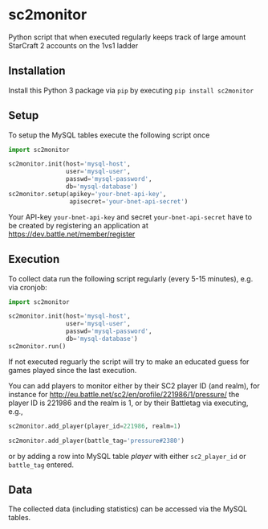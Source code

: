 # sc2monitor
Python script that when executed regularly keeps track of large amount StarCraft 2 accounts on the 1vs1 ladder

## Installation
Install this Python 3 package via `pip` by executing `pip install sc2monitor`

## Setup
To setup the MySQL tables execute the following script once
```python
import sc2monitor

sc2monitor.init(host='mysql-host',
                user='mysql-user',
                passwd='mysql-password',
                db='mysql-database')
sc2monitor.setup(apikey='your-bnet-api-key',
                 apisecret='your-bnet-api-secret')
```
Your API-key `your-bnet-api-key` and secret `your-bnet-api-secret` have to be created by registering an application at https://dev.battle.net/member/register

## Execution
To collect data run the following script regularly (every 5-15 minutes), e.g. via cronjob:
```python
import sc2monitor

sc2monitor.init(host='mysql-host',
                user='mysql-user',
                passwd='mysql-password',
                db='mysql-database')
sc2monitor.run()
```

If not executed reguarly the script will try to make an educated guess for games played since the last execution.

You can add players to monitor either by their SC2 player ID (and realm), for instance for http://eu.battle.net/sc2/en/profile/221986/1/pressure/ the player ID is 221986 and the realm is 1, or by their Battletag via executing, e.g.,
```python
sc2monitor.add_player(player_id=221986, realm=1)
```
```python
sc2monitor.add_player(battle_tag='pressure#2380')
```
or by adding a row into  MySQL table *player* with either `sc2_player_id` or `battle_tag` entered.

## Data
The collected data (including statistics) can be accessed via the MySQL tables.



